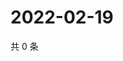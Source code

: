 # 2022-02-19

共 0 条

<!-- BEGIN WEIBO -->
<!-- 最后更新时间 Sat Feb 19 2022 12:11:35 GMT+0800 (China Standard Time) -->

<!-- END WEIBO -->

